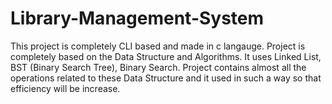 # Library-Management-System
This project is completely CLI based and made in c langauge. Project is completely based on the Data Structure and Algorithms. It uses Linked List, BST (Binary Search Tree), Binary Search. Project contains almost all the operations related to these Data Structure and it used in such a way so that efficiency will be increase.
